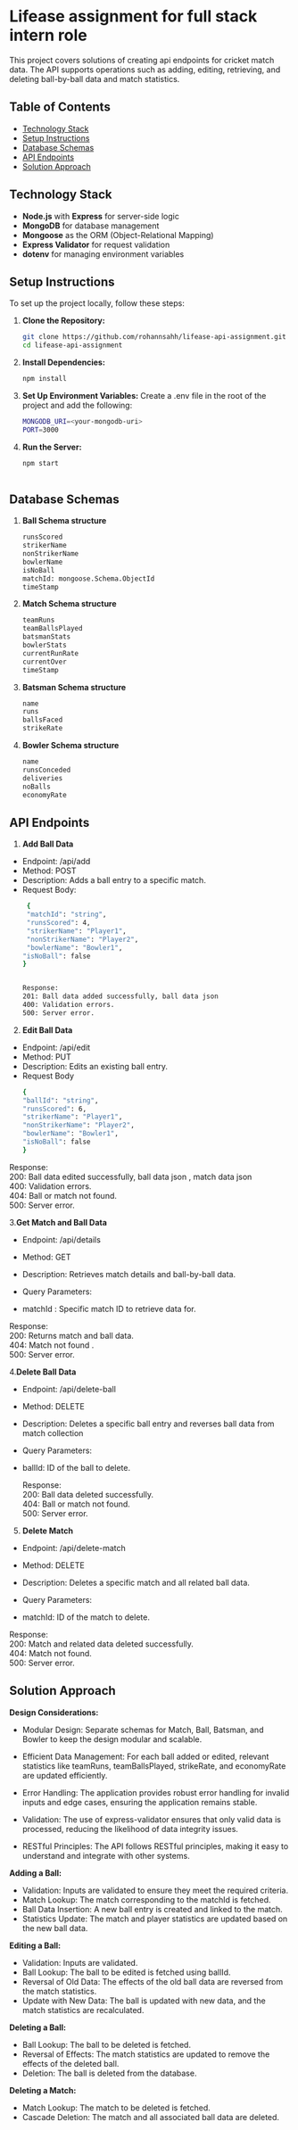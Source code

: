 # Lifease assignment for full stack intern role

This project covers solutions of creating api endpoints for cricket match data. The API supports operations such as adding, editing, retrieving, and deleting ball-by-ball data and match statistics.

## Table of Contents

- [Technology Stack](#technology-stack)
- [Setup Instructions](#setup-instructions)
- [Database Schemas](#database-schemas)
- [API Endpoints](#api-endpoints)
- [Solution Approach](#solution-approach)


## Technology Stack

- **Node.js** with **Express** for server-side logic
- **MongoDB** for database management
- **Mongoose** as the ORM (Object-Relational Mapping)
- **Express Validator** for request validation
- **dotenv** for managing environment variables

## Setup Instructions

To set up the project locally, follow these steps:

1. **Clone the Repository:**
   ```bash
   git clone https://github.com/rohannsahh/lifease-api-assignment.git
   cd lifease-api-assignment

2. **Install Dependencies:**
    ```bash
    npm install

3. **Set Up Environment Variables:**
   Create a .env file in the root of the project and add the following:
    ```bash
    MONGODB_URI=<your-mongodb-uri>
    PORT=3000

4. **Run the Server:**
   ```bash
   npm start
 
## Database Schemas 
1. **Ball Schema structure**
     ```bash
     runsScored
     strikerName
     nonStrikerName
     bowlerName
     isNoBall
     matchId: mongoose.Schema.ObjectId 
     timeStamp
     
2. **Match Schema structure**
    ```bash
    teamRuns
    teamBallsPlayed
    batsmanStats
    bowlerStats
    currentRunRate
    currentOver
    timeStamp

3. **Batsman Schema structure**    
     ```bash
     name
     runs
     ballsFaced
     strikeRate

4. **Bowler Schema structure**     
    ```bash
    name
    runsConceded
    deliveries
    noBalls
    economyRate

## API Endpoints
1. **Add Ball Data**      
*  Endpoint: /api/add  
*  Method: POST  
*  Description: Adds a ball entry to a specific match.  
* Request Body:  
    ```bash
     {
     "matchId": "string",
     "runsScored": 4,
     "strikerName": "Player1",
     "nonStrikerName": "Player2",
     "bowlerName": "Bowler1",
    "isNoBall": false
   }


  Response:  
   201: Ball data added successfully, ball data json    
   400: Validation errors.    
   500: Server error.     

2. **Edit Ball Data**   
* Endpoint: /api/edit  
*  Method: PUT  
*  Description: Edits an existing ball entry.  
* Request Body  
     ```bash
   {
    "ballId": "string",
    "runsScored": 6,
    "strikerName": "Player1",
    "nonStrikerName": "Player2",
    "bowlerName": "Bowler1",
    "isNoBall": false
   }  
  
  
Response:  
 200: Ball data edited successfully, ball data json , match data json  
 400: Validation errors.  
 404: Ball or match not found.  
 500: Server error.  

3.**Get Match and Ball Data**  
* Endpoint: /api/details  

* Method: GET  
* Description: Retrieves match details and ball-by-ball data.  
* Query Parameters:  
* matchId : Specific match ID to retrieve data for.  
  
 Response:  
  200: Returns match and ball data.  
  404: Match not found .  
  500: Server error.  
  
4.**Delete Ball Data**  
* Endpoint: /api/delete-ball  
  
* Method: DELETE  
* Description: Deletes a specific ball entry and reverses ball data from match collection  
* Query Parameters:  
* ballId: ID of the ball to delete.  
  
  Response:  
  200: Ball data deleted successfully.  
  404: Ball or match not found.  
  500: Server error.  
  
  
5. **Delete Match**  
* Endpoint: /api/delete-match   
   
* Method: DELETE  
  
* Description: Deletes a specific match and all related ball data.  
* Query Parameters:  
* matchId: ID of the match to delete.  
  
 Response:  
  200: Match and related data deleted successfully.  
  404: Match not found.  
  500: Server error.  
  
## Solution Approach  
  
**Design Considerations:**  
   
* Modular Design: Separate schemas for Match, Ball, Batsman, and Bowler to keep the design modular and scalable.  
   
* Efficient Data Management: For each ball added or edited, relevant statistics like teamRuns, teamBallsPlayed, strikeRate, and economyRate are updated efficiently.  
  
* Error Handling: The application provides robust error handling for invalid inputs and edge cases, ensuring the application remains stable.  
  
* Validation: The use of express-validator ensures that only valid data is processed, reducing the likelihood of data integrity issues.  
  
* RESTful Principles: The API follows RESTful principles, making it easy to understand and integrate   with other systems.  
  
   
**Adding a Ball:**  
  
* Validation: Inputs are validated to ensure they meet the required criteria.  
* Match Lookup: The match corresponding to the matchId is fetched.  
* Ball Data Insertion: A new ball entry is created and linked to the match.  
* Statistics Update: The match and player statistics are updated based on the new ball data.  
  
   
**Editing a Ball:**  
  
* Validation: Inputs are validated.  
* Ball Lookup: The ball to be edited is fetched using ballId.  
* Reversal of Old Data: The effects of the old ball data are reversed from the match statistics.  
* Update with New Data: The ball is updated with new data, and the match statistics are recalculated.  
  
  
**Deleting a Ball:**    
  
* Ball Lookup: The ball to be deleted is fetched.    
* Reversal of Effects: The match statistics are updated to remove the effects of the deleted ball.    
* Deletion: The ball is deleted from the database.    
  
  
**Deleting a Match:**     

* Match Lookup: The match to be deleted is fetched.  
* Cascade Deletion: The match and all associated ball data are deleted.  